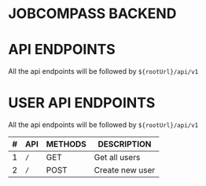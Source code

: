 # JOBCOMPASS BACKEND

# API ENDPOINTS

All the api endpoints will be followed by `${rootUrl}/api/v1`

# USER API ENDPOINTS

All the api endpoints will be followed by `${rootUrl}/api/v1`

| #   | API | METHODS | DESCRIPTION     |
| --- | --- | ------- | --------------- |
| 1   | `/` | GET     | Get all users   |
| 2   | `/` | POST    | Create new user |

